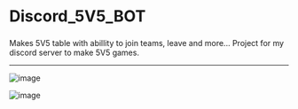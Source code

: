 # Discord_5V5_BOT
### 
Makes 5V5 table with abillity to join teams, leave and more...
Project for my discord server to make 5V5 games.

--- 
![image](https://user-images.githubusercontent.com/83497212/210795417-b4f25de0-fa8b-4631-b361-85713f12a8ba.png)

![image](https://user-images.githubusercontent.com/83497212/210795337-957a037f-ae84-4e64-940e-6b71ad17c0bf.png)
